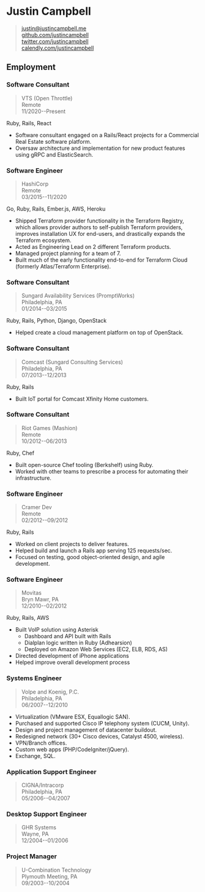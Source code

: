 # Justin Campbell

> [justin@justincampbell.me](mailto:justin@justincampbell.me)  
> [github.com/justincampbell](https://github.com/justincampbell)  
> [twitter.com/justincampbell](https://twitter.com/justincampbell)  
> [calendly.com/justincampbell](https://calendly.com/justincampbell/meet)

## Employment

### Software Consultant

> VTS (Open Throttle)  
> Remote  
> 11/2020--Present

Ruby, Rails, React

* Software consultant engaged on a Rails/React projects for a Commercial Real Estate software platform.
* Oversaw architecture and implementation for new product features using gRPC and ElasticSearch.

### Software Engineer

> HashiCorp  
> Remote  
> 03/2015--11/2020

Go, Ruby, Rails, Ember.js, AWS, Heroku

* Shipped Terraform provider functionality in the Terraform Registry, which allows provider authors to self-publish Terraform providers, improves installation UX for end-users, and drastically expands the Terraform ecosystem.
* Acted as Engineering Lead on 2 different Terraform products.
* Managed project planning for a team of 7.
* Built much of the early functionality end-to-end for Terraform Cloud (formerly Atlas/Terraform Enterprise).

### Software Consultant

> Sungard Availability Services (PromptWorks)  
> Philadelphia, PA  
> 01/2014--03/2015

Ruby, Rails, Python, Django, OpenStack

* Helped create a cloud management platform on top of OpenStack.

### Software Consultant

> Comcast (Sungard Consulting Services)  
> Philadelphia, PA  
> 07/2013--12/2013

Ruby, Rails

* Built IoT portal for Comcast Xfinity Home customers.

### Software Consultant

> Riot Games (Mashion)  
> Remote  
> 10/2012--06/2013

Ruby, Chef

* Built open-source Chef tooling (Berkshelf) using Ruby.
* Worked with other teams to prescribe a process for automating their infrastructure.

### Software Engineer

> Cramer Dev  
> Remote  
> 02/2012--09/2012

Ruby, Rails

* Worked on client projects to deliver features.
* Helped build and launch a Rails app serving 125 requests/sec.
* Focused on testing, good object-oriented design, and agile development.

### Software Engineer

> Movitas  
> Bryn Mawr, PA  
> 12/2010--02/2012

Ruby, Rails, AWS

* Built VoIP solution using Asterisk
    * Dashboard and API built with Rails
    * Dialplan logic written in Ruby (Adhearsion)
    * Deployed on Amazon Web Services (EC2, ELB, RDS, AS)
* Directed development of iPhone applications
* Helped improve overall development process

### Systems Engineer

> Volpe and Koenig, P.C.  
> Philadelphia, PA  
> 06/2007--12/2010

* Virtualization (VMware ESX, Equallogic SAN).
* Purchased and supported Cisco IP telephony system (CUCM, Unity).
* Design and project management of datacenter buildout.
* Redesigned network (30+ Cisco devices, Catalyst 4500, wireless).
* VPN/Branch offices.
* Custom web apps (PHP/CodeIgniter/jQuery).
* Exchange, SQL.

### Application Support Engineer

> CIGNA/Intracorp  
> Philadelphia, PA  
> 05/2006--04/2007

### Desktop Support Engineer

> GHR Systems  
> Wayne, PA  
> 12/2004--01/2006

### Project Manager

> U-Combination Technology  
> Plymouth Meeting, PA  
> 09/2003--10/2004
